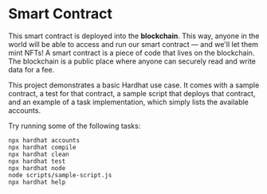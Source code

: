 # Smart Contract
This smart contract is deployed into the <b>blockchain</b>. This way, anyone in the world will be able to access and run our smart contract — and we'll let them mint NFTs!
A smart contract is a piece of code that lives on the blockchain. The blockchain is a public place where anyone can securely read and write data for a fee.

This project demonstrates a basic Hardhat use case. It comes with a sample contract, a test for that contract, a sample script that deploys that contract, and an example of a task implementation, which simply lists the available accounts.

Try running some of the following tasks:

```shell
npx hardhat accounts
npx hardhat compile
npx hardhat clean
npx hardhat test
npx hardhat node
node scripts/sample-script.js
npx hardhat help
```
